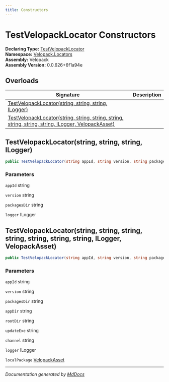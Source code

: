 ```yaml
---
title: Constructors
---
```

<!--  
  <auto-generated>   
    The contents of this file were generated by a tool.  
    Changes to this file may be list if the file is regenerated  
  </auto-generated>   
-->

# TestVelopackLocator Constructors

**Declaring Type:** [TestVelopackLocator](../index.md)  
**Namespace:** [Velopack.Locators](../../index.md)  
**Assembly:** Velopack  
**Assembly Version:** 0.0.626+6f1a94e

## Overloads

| Signature                                                                                                                                                                                         | Description |
| ------------------------------------------------------------------------------------------------------------------------------------------------------------------------------------------------- | ----------- |
| [TestVelopackLocator(string, string, string, ILogger)](#testvelopacklocatorstring-string-string-ilogger)                                                                                          |             |
| [TestVelopackLocator(string, string, string, string, string, string, string, ILogger, VelopackAsset)](#testvelopacklocatorstring-string-string-string-string-string-string-ilogger-velopackasset) |             |

## TestVelopackLocator(string, string, string, ILogger)

```csharp
public TestVelopackLocator(string appId, string version, string packagesDir, ILogger logger = null);
```

### Parameters

`appId`  string

`version`  string

`packagesDir`  string

`logger`  ILogger

## TestVelopackLocator(string, string, string, string, string, string, string, ILogger, VelopackAsset)

```csharp
public TestVelopackLocator(string appId, string version, string packagesDir, string appDir, string rootDir, string updateExe, string channel = null, ILogger logger = null, VelopackAsset localPackage = null);
```

### Parameters

`appId`  string

`version`  string

`packagesDir`  string

`appDir`  string

`rootDir`  string

`updateExe`  string

`channel`  string

`logger`  ILogger

`localPackage`  [VelopackAsset](../../../VelopackAsset/index.md)

___

*Documentation generated by [MdDocs](https://github.com/ap0llo/mddocs)*
